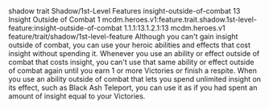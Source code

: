 <ability>
  <metadata>
    <class>shadow</class>
    <feature_type>trait</feature_type>
    <file_dpath>Shadow/1st-Level Features</file_dpath>
    <item_id>insight-outside-of-combat</item_id>
    <item_index>13</item_index>
    <item_name>Insight Outside of Combat</item_name>
    <level>1</level>
    <scc>mcdm.heroes.v1:feature.trait.shadow.1st-level-feature:insight-outside-of-combat</scc>
    <scdc>1.1.1:13.1.2.1:13</scdc>
    <source>mcdm.heroes.v1</source>
    <type>feature/trait/shadow/1st-level-feature</type>
  </metadata>
  <effects>
    <effect type="mundane">Although you can&apos;t gain insight outside of combat, you can use your heroic abilities and effects that cost insight without spending it. Whenever you use an ability or effect outside of combat that costs insight, you can&apos;t use that same ability or effect outside of combat again until you earn 1 or more Victories or finish a respite.
When you use an ability outside of combat that lets you spend unlimited insight on its effect, such as Black Ash Teleport, you can use it as if you had spent an amount of insight equal to your Victories.</effect>
  </effects>
</ability>

